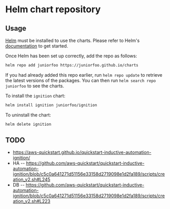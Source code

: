 # Helm chart repository

## Usage

[Helm](https://helm.sh) must be installed to use the charts.  Please refer to Helm's 
[documentation](https://helm.sh/docs) to get started.

Once Helm has been set up correctly, add the repo as follows:
```sh
helm repo add juniorfoo https://juniorfoo.github.io/charts
```

If you had already added this repo earlier, run `helm repo update` to retrieve
the latest versions of the packages. You can then run `helm search repo juniorfoo` to see the charts.

To install the `ignition` chart:

```sh
helm install ignition juniorfoo/ignition
```

To uninstall the chart:

```sh
helm delete ignition
```

## TODO
- https://aws-quickstart.github.io/quickstart-inductive-automation-ignition/
- HA -- https://github.com/aws-quickstart/quickstart-inductive-automation-ignition/blob/c5c0a641271d51156e33158d2719098e1d2fa189/scripts/creation_v2.sh#L245
- DB -- https://github.com/aws-quickstart/quickstart-inductive-automation-ignition/blob/c5c0a641271d51156e33158d2719098e1d2fa189/scripts/creation_v2.sh#L223
